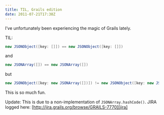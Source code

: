 ```yaml
---
title: TIL, Grails edition
date: 2011-07-21T17:38Z
---
```

I’ve unfortunately been experiencing the magic of Grails lately.

TIL:

```groovy
new JSONObject([key: []]) == new JSONObject([key: []])
```

and

```groovy
new JSONArray([]) == new JSONArray([])
```

but

```groovy
new JSONObject([key: new JSONArray([])]) != new JSONObject([key: new JSONArray([])])
```

This is so much fun.

Update: This is due to a non-implementation of `JSONArray.hashCode()`. JIRA logged here: [http://jira.grails.org/browse/GRAILS-7770][jira]

[jira]: http://jira.grails.org/browse/GRAILS-7770

